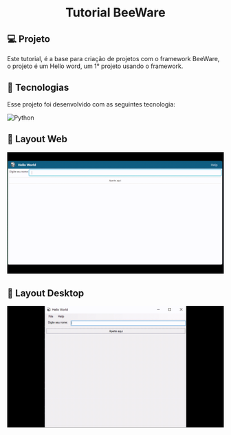 
<h1 align="center"> Tutorial BeeWare </h1>

## 💻 Projeto

<p align="center">

Este tutorial, é a base para criação de projetos com o framework BeeWare, o projeto é um Hello word, um 1° projeto usando o framework.
  
</p>


## 🚀 Tecnologias

Esse projeto foi desenvolvido com as seguintes tecnologia:

![Python](https://img.shields.io/badge/python-3670A0?style=for-the-badge&logo=python&logoColor=ffdd54)

## 🔖 Layout Web

![](img/web.gif) 


## 🔖 Layout Desktop

![](img/desktop.gif) 

